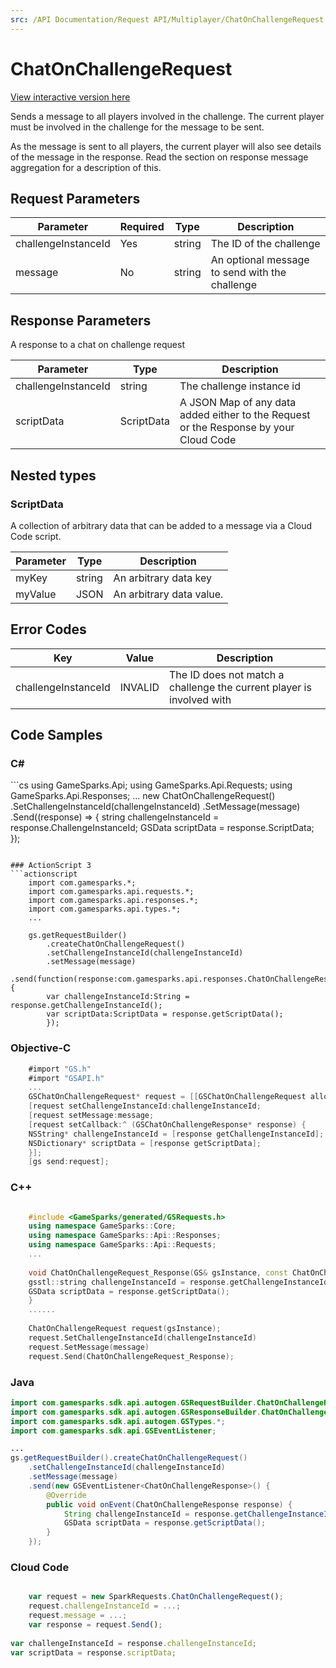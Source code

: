 ```yaml
---
src: /API Documentation/Request API/Multiplayer/ChatOnChallengeRequest.md
---
```


# ChatOnChallengeRequest

<a href="https://api.gamesparks.net/#chatonchallengerequest" target="_gsapi">View interactive version here</a>


Sends a message to all players involved in the challenge. The current player must be involved in the challenge for the message to be sent.

As the message is sent to all players, the current player will also see details of the message in the response. Read the section on response message aggregation for a description of this.


## Request Parameters

Parameter | Required | Type | Description
--------- | -------- | ---- | -----------
challengeInstanceId | Yes | string | The ID of the challenge
message | No | string | An optional message to send with the challenge

## Response Parameters


A response to a chat on challenge request

Parameter | Type | Description
--------- | ---- | -----------
challengeInstanceId | string | The challenge instance id
scriptData | ScriptData | A JSON Map of any data added either to the Request or the Response by your Cloud Code

## Nested types

### ScriptData

A collection of arbitrary data that can be added to a message via a Cloud Code script.

Parameter | Type | Description
--------- | ---- | -----------
myKey | string | An arbitrary data key
myValue | JSON | An arbitrary data value.

## Error Codes

Key | Value | Description
--------- | ----------- | -----------
challengeInstanceId | INVALID | The ID does not match a challenge the current player is involved with

## Code Samples

<h3>C#</h3>
```cs
	using GameSparks.Api;
	using GameSparks.Api.Requests;
	using GameSparks.Api.Responses;
	...
	new ChatOnChallengeRequest()
		.SetChallengeInstanceId(challengeInstanceId)
		.SetMessage(message)
		.Send((response) => {
		string challengeInstanceId = response.ChallengeInstanceId; 
		GSData scriptData = response.ScriptData; 
		});

```

### ActionScript 3
```actionscript
	import com.gamesparks.*;
	import com.gamesparks.api.requests.*;
	import com.gamesparks.api.responses.*;
	import com.gamesparks.api.types.*;
	...
	
	gs.getRequestBuilder()
	    .createChatOnChallengeRequest()
		.setChallengeInstanceId(challengeInstanceId)
		.setMessage(message)
		.send(function(response:com.gamesparks.api.responses.ChatOnChallengeResponse):void {
		var challengeInstanceId:String = response.getChallengeInstanceId(); 
		var scriptData:ScriptData = response.getScriptData(); 
		});

```

### Objective-C
```objectivec
	#import "GS.h"
	#import "GSAPI.h"
	...
	GSChatOnChallengeRequest* request = [[GSChatOnChallengeRequest alloc] init];
	[request setChallengeInstanceId:challengeInstanceId;
	[request setMessage:message;
	[request setCallback:^ (GSChatOnChallengeResponse* response) {
	NSString* challengeInstanceId = [response getChallengeInstanceId]; 
	NSDictionary* scriptData = [response getScriptData]; 
	}];
	[gs send:request];

```

### C++
```cpp

	#include <GameSparks/generated/GSRequests.h>
	using namespace GameSparks::Core;
	using namespace GameSparks::Api::Responses;
	using namespace GameSparks::Api::Requests;
	...
	
	void ChatOnChallengeRequest_Response(GS& gsInstance, const ChatOnChallengeResponse& response) {
	gsstl::string challengeInstanceId = response.getChallengeInstanceId(); 
	GSData scriptData = response.getScriptData(); 
	}
	......
	
	ChatOnChallengeRequest request(gsInstance);
	request.SetChallengeInstanceId(challengeInstanceId)
	request.SetMessage(message)
	request.Send(ChatOnChallengeRequest_Response);
```

### Java
```java
import com.gamesparks.sdk.api.autogen.GSRequestBuilder.ChatOnChallengeRequest;
import com.gamesparks.sdk.api.autogen.GSResponseBuilder.ChatOnChallengeResponse;
import com.gamesparks.sdk.api.autogen.GSTypes.*;
import com.gamesparks.sdk.api.GSEventListener;

...
gs.getRequestBuilder().createChatOnChallengeRequest()
	.setChallengeInstanceId(challengeInstanceId)
	.setMessage(message)
	.send(new GSEventListener<ChatOnChallengeResponse>() {
		@Override
		public void onEvent(ChatOnChallengeResponse response) {
			String challengeInstanceId = response.getChallengeInstanceId(); 
			GSData scriptData = response.getScriptData(); 
		}
	});

```

### Cloud Code
```javascript

	var request = new SparkRequests.ChatOnChallengeRequest();
	request.challengeInstanceId = ...;
	request.message = ...;
	var response = request.Send();
	
var challengeInstanceId = response.challengeInstanceId; 
var scriptData = response.scriptData; 
```



